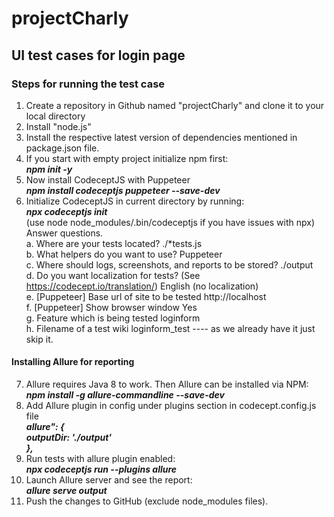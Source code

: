 # projectCharly
## UI test cases for login page

### Steps for running the test case 
1. Create a repository in Github named "projectCharly" and clone it to your local directory
2. Install "node.js"
3. Install the respective latest version of dependencies mentioned in package.json file.
4. If you start with empty project initialize npm first:  
    ***npm init -y***
5. Now install CodeceptJS with Puppeteer  
  ***npm install codeceptjs puppeteer --save-dev***
6. Initialize CodeceptJS in current directory by running:  
   ***npx codeceptjs init***  
   (use node node_modules/.bin/codeceptjs if you have issues with npx)  
   Answer questions.  
   a. Where are your tests located? ./*tests.js   
   b. What helpers do you want to use? Puppeteer  
   c. Where should logs, screenshots, and reports to be stored? ./output  
   d. Do you want localization for tests? (See https://codecept.io/translation/) English (no localization)  
   e. [Puppeteer] Base url of site to be tested http://localhost  
   f. [Puppeteer] Show browser window Yes  
   g. Feature which is being tested loginform  
   h. Filename of a test wiki loginform_test ---- as we already have it just skip it.  
   

#### Installing Allure for reporting
7. Allure requires Java 8 to work. Then Allure can be installed via NPM:  
  ***npm install -g allure-commandline --save-dev***
8. Add Allure plugin in config under plugins section in codecept.config.js file  
   ***allure": {***  
            ***outputDir: './output'***  
        ***},***  
9. Run tests with allure plugin enabled:  
  ***npx codeceptjs run --plugins allure***   
10. Launch Allure server and see the report:   
  ***allure serve output***   
11. Push the changes to GitHub (exclude node_modules files).
